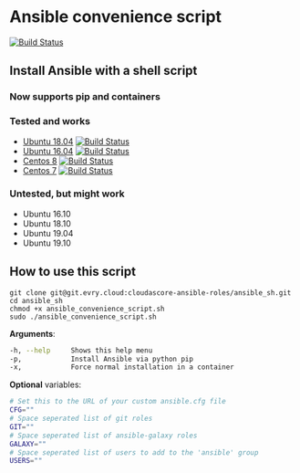 # Ansible convenience script

[![Build Status](https://travis-ci.org/Dovry/ansible-install-script.svg?branch=master)](https://travis-ci.org/Dovry/ansible-install-script)

## Install Ansible with a shell script

### Now supports pip and containers

### Tested and works

* [Ubuntu 18.04](https://github.com/dovry/docker_ubuntu18_ansible) [![Build Status](https://travis-ci.org/dovry/docker_ubuntu18_ansible.svg?branch=master)](https://travis-ci.org/dovry/docker_ubuntu18_ansible)
* [Ubuntu 16.04](https://github.com/dovry/docker_ubuntu16_ansible) [![Build Status](https://travis-ci.org/dovry/docker_ubuntu16_ansible.svg?branch=master)](https://travis-ci.org/dovry/docker_ubuntu16_ansible)
* [Centos 8](https://github.com/dovry/docker_centos8_ansible)  [![Build Status](https://travis-ci.org/dovry/docker_centos8_ansible.svg?branch=master)](https://travis-ci.org/dovry/docker_centos8_ansible)
* [Centos 7](https://github.com/dovry/docker_centos7_ansible)  [![Build Status](https://travis-ci.org/dovry/docker_centos7_ansible.svg?branch=master)](https://travis-ci.org/dovry/docker_centos7_ansible)

### Untested, but might work

* Ubuntu 16.10
* Ubuntu 18.10
* Ubuntu 19.04
* Ubuntu 19.10

## How to use this script

```shell
git clone git@git.evry.cloud:cloudascore-ansible-roles/ansible_sh.git
cd ansible_sh
chmod +x ansible_convenience_script.sh
sudo ./ansible_convenience_script.sh
```

**Arguments**:

```bash
-h, --help     Shows this help menu
-p,            Install Ansible via python pip
-x,            Force normal installation in a container
```

**Optional** variables:

```sh
# Set this to the URL of your custom ansible.cfg file
CFG=""
# Space seperated list of git roles
GIT=""
# Space seperated list of ansible-galaxy roles
GALAXY=""
# Space seperated list of users to add to the 'ansible' group
USERS=""
```
